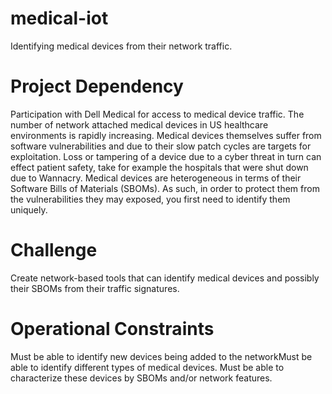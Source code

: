 # medical-iot

Identifying medical devices from their network traffic.

# Project Dependency

Participation with Dell Medical for access to medical device traffic. The number of network attached medical devices in US healthcare environments is rapidly increasing. Medical devices themselves suffer from software vulnerabilities and due to their slow patch cycles are targets for exploitation. Loss or tampering of a device due to a cyber threat in turn can effect patient safety, take for example the hospitals that were shut down due to Wannacry. Medical devices are heterogeneous in terms of their Software Bills of Materials (SBOMs). As such, in order to protect them from the vulnerabilities they may exposed, you first need to identify them uniquely.

# Challenge

Create network-based tools that can identify medical devices and possibly their SBOMs from their traffic signatures.

# Operational Constraints

Must be able to identify new devices being added to the networkMust be able to identify different types of medical devices.  Must be able to characterize these devices by SBOMs and/or network features.